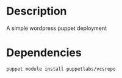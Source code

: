 # Description
A simple wordpress puppet deployment

# Dependencies
    puppet module install puppetlabs/vcsrepo
